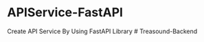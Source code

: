 # APIService-FastAPI
Create API Service By Using FastAPI Library
#   T r e a s o u n d - B a c k e n d  
 